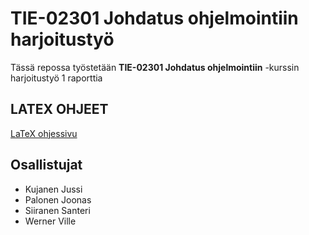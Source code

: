 # TIE-02301 Johdatus ohjelmointiin harjoitustyö

Tässä repossa työstetään **TIE-02301 Johdatus ohjelmointiin** -kurssin harjoitustyö 1 raporttia

## LATEX OHJEET

[LaTeX ohjessivu](harjoitustyo/README.md)

## Osallistujat

- Kujanen Jussi
- Palonen Joonas
- Siiranen Santeri
- Werner Ville

